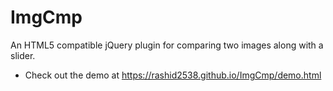 # ImgCmp
An HTML5 compatible jQuery plugin for comparing two images along with a slider.

* Check out the demo at https://rashid2538.github.io/ImgCmp/demo.html
